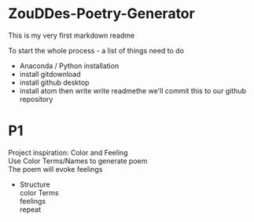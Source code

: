 # ZouDDes-Poetry-Generator

This is my very first markdown readme

To start the whole process - a list of things need to do
* Anaconda / Python installation
* install gitdownload
* install github desktop
* install atom
then write write readmethe we'll commit this to our github repository

# P1

Project inspiration: Color and Feeling  
Use Color Terms/Names to generate poem  
The poem will evoke feelings  

* Structure  
  color Terms  
  feelings  
  repeat
